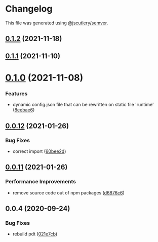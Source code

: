 # Changelog

This file was generated using [@jscutlery/semver](https://github.com/jscutlery/semver).

## [0.1.2](https://github.com/platyplus/platydev/compare/util-data@0.1.1...util-data@0.1.2) (2021-11-18)



## [0.1.1](https://github.com/platyplus/platydev/compare/util-data@0.1.0...util-data@0.1.1) (2021-11-10)

# [0.1.0](https://github.com/platyplus/platydev/compare/util-data@0.0.12...util-data@0.1.0) (2021-11-08)

### Features

- dynamic config.json file that can be rewritten on static file 'runtime' ([8eebae6](https://github.com/platyplus/platydev/commit/8eebae64d4039e6a05503abb58b03c11dfaaf9b6))

## [0.0.12](https://github.com/platyplus/platyplus/compare/@platyplus/data@0.0.11...@platyplus/data@0.0.12) (2021-01-26)

### Bug Fixes

- correct import ([60bee2d](https://github.com/platyplus/platyplus/commit/60bee2d62db7b84b83e2ae9410685219012f6244))

## [0.0.11](https://github.com/platyplus/platyplus/compare/@platyplus/data@0.0.10...@platyplus/data@0.0.11) (2021-01-26)

### Performance Improvements

- remove source code out of npm packages ([d6876c6](https://github.com/platyplus/platyplus/commit/d6876c64efa6f12afd9aa0fd5c618c0e3ba3c705))

## 0.0.4 (2020-09-24)

### Bug Fixes

- rebuild pdt ([021e7cb](https://github.com/platyplus/platyplus/commit/021e7cb617ad0fe251d134395196050f64c72d08))
